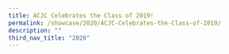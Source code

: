 ```yaml
---
title: ACJC Celebrates the Class of 2019!
permalink: /showcase/2020/ACJC-Celebrates-the-Class-of-2019/
description: ""
third_nav_title: "2020"
---
```

